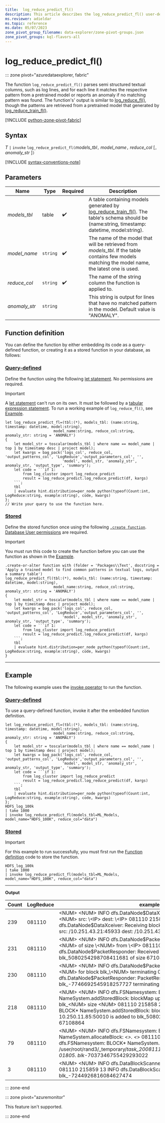 ```yaml
---
title:  log_reduce_predict_fl()
description: This article describes the log_reduce_predict_fl() user-defined function in Azure Data Explorer.
ms.reviewer: adieldar
ms.topic: reference
ms.date: 05/07/2023
zone_pivot_group_filename: data-explorer/zone-pivot-groups.json
zone_pivot_groups: kql-flavors-all
---
```

# log_reduce_predict_fl()

::: zone pivot="azuredataexplorer, fabric"

The function `log_reduce_predict_fl()` parses semi structured textual columns, such as log lines, and for each line it matches the respective pattern from a pretrained model or reports an anomaly if no matching pattern was found. The function's' output is similar to [log_reduce_fl()](log-reduce-fl.md), though the patterns are retrieved from a pretrained model that generated by [log_reduce_train_fl()](log-reduce-train-fl.md).

[!INCLUDE [python-zone-pivot-fabric](../../includes/python-zone-pivot-fabric.md)]

## Syntax

*T* `|` `invoke` `log_reduce_predict_fl(`*models_tbl*`,` *model_name*`,` *reduce_col* [`,` *anomaly_str* ]`)`

[!INCLUDE [syntax-conventions-note](../../includes/syntax-conventions-note.md)]

## Parameters

| Name | Type | Required | Description |
|--|--|--|--|
| *models_tbl* | table |  :heavy_check_mark: | A table containing models generated by [log_reduce_train_fl()](log-reduce-train-fl.md). The table's schema should be (name:string, timestamp: datetime, model:string).  |
| *model_name* | `string` |  :heavy_check_mark: | The name of the model that will be retrieved from *models_tbl*. If the table contains few models matching the model name, the latest one is used. |
| *reduce_col* | `string` |  :heavy_check_mark: | The name of the string column the function is applied to. |
| *anomaly_str* | `string` | | This string is output for lines that have no matched pattern in the model. Default value is "ANOMALY". |

## Function definition

You can define the function by either embedding its code as a query-defined function, or creating it as a stored function in your database, as follows:

### [Query-defined](#tab/query-defined)

Define the function using the following [let statement](../query/let-statement.md). No permissions are required.

> [!IMPORTANT]
> A [let statement](../query/let-statement.md) can't run on its own. It must be followed by a [tabular expression statement](../query/tabular-expression-statements.md). To run a working example of `log_reduce_fl()`, see [Example](#example).

~~~kusto
let log_reduce_predict_fl=(tbl:(*), models_tbl: (name:string, timestamp: datetime, model:string), 
                      model_name:string, reduce_col:string, anomaly_str: string = 'ANOMALY')
{
    let model_str = toscalar(models_tbl | where name == model_name | top 1 by timestamp desc | project model);
    let kwargs = bag_pack('logs_col', reduce_col, 'output_patterns_col', 'LogReduce','output_parameters_col', '', 
                          'model', model_str, 'anomaly_str', anomaly_str, 'output_type', 'summary');
    let code = ```if 1:
        from log_cluster import log_reduce_predict
        result = log_reduce_predict.log_reduce_predict(df, kargs)
    ```;
    tbl
    | evaluate hint.distribution=per_node python(typeof(Count:int, LogReduce:string, example:string), code, kwargs)
};
// Write your query to use the function here.
~~~

### [Stored](#tab/stored)

Define the stored function once using the following [`.create function`](../management/create-function.md). [Database User permissions](../management/access-control/role-based-access-control.md) are required.

> [!IMPORTANT]
> You must run this code to create the function before you can use the function as shown in the [Example](#example).

~~~kusto
.create-or-alter function with (folder = 'Packages\\Text', docstring = 'Apply a trained model to find common patterns in textual logs, output a summary table')
log_reduce_predict_fl(tbl:(*), models_tbl: (name:string, timestamp: datetime, model:string), 
                      model_name:string, reduce_col:string, anomaly_str: string = 'ANOMALY')
{
    let model_str = toscalar(models_tbl | where name == model_name | top 1 by timestamp desc | project model);
    let kwargs = bag_pack('logs_col', reduce_col, 'output_patterns_col', 'LogReduce','output_parameters_col', '', 
                          'model', model_str, 'anomaly_str', anomaly_str, 'output_type', 'summary');
    let code = ```if 1:
        from log_cluster import log_reduce_predict
        result = log_reduce_predict.log_reduce_predict(df, kargs)
    ```;
    tbl
    | evaluate hint.distribution=per_node python(typeof(Count:int, LogReduce:string, example:string), code, kwargs)
}
~~~

---

## Example

The following example uses the [invoke operator](../query/invoke-operator.md) to run the function.

### [Query-defined](#tab/query-defined)

To use a query-defined function, invoke it after the embedded function definition.

~~~kusto
let log_reduce_predict_fl=(tbl:(*), models_tbl: (name:string, timestamp: datetime, model:string), 
                      model_name:string, reduce_col:string, anomaly_str: string = 'ANOMALY')
{
    let model_str = toscalar(models_tbl | where name == model_name | top 1 by timestamp desc | project model);
    let kwargs = bag_pack('logs_col', reduce_col, 'output_patterns_col', 'LogReduce','output_parameters_col', '', 
                          'model', model_str, 'anomaly_str', anomaly_str, 'output_type', 'summary');
    let code = ```if 1:
        from log_cluster import log_reduce_predict
        result = log_reduce_predict.log_reduce_predict(df, kargs)
    ```;
    tbl
    | evaluate hint.distribution=per_node python(typeof(Count:int, LogReduce:string, example:string), code, kwargs)
};
HDFS_log_100k
| take 1000
| invoke log_reduce_predict_fl(models_tbl=ML_Models, model_name="HDFS_100K", reduce_col="data")
~~~

### [Stored](#tab/stored)

> [!IMPORTANT]
> For this example to run successfully, you must first run the [Function definition](#function-definition) code to store the function.

```kusto
HDFS_log_100k
| take 1000
| invoke log_reduce_predict_fl(models_tbl=ML_Models, model_name="HDFS_100K", reduce_col="data")
```

---

**Output**

| Count | LogReduce | example |
|--|--|--|
| 239 | 081110 | \<NUM> \<NUM> INFO dfs.DataNode$DataXceiver: Receiving block blk_\<NUM> src: \<IP> dest: \<IP>  081110 215858 15494 INFO dfs.DataNode$DataXceiver: Receiving block blk_-7037346755429293022 src: /10.251.43.21:45933 dest: /10.251.43.21:50010 |
| 231 | 081110 | \<NUM> \<NUM> INFO dfs.DataNode$PacketResponder: Received block blk_\<NUM> of size \<NUM> from \<IP>  081110 215858 15485 INFO dfs.DataNode$PacketResponder: Received block blk_5080254298708411681 of size 67108864 from /10.251.43.21 |
| 230 | 081110 | \<NUM> \<NUM> INFO dfs.DataNode$PacketResponder: PacketResponder \<NUM> for block blk_\<NUM> terminating  081110 215858 15496 INFO dfs.DataNode$PacketResponder: PacketResponder 2 for block blk_-7746692545918257727 terminating |
| 218 | 081110 | \<NUM> \<NUM> INFO dfs.FSNamesystem: BLOCK* NameSystem.addStoredBlock: blockMap updated: \<IP> is added to blk_\<NUM> size \<NUM>  081110 215858 27 INFO dfs.FSNamesystem: BLOCK* NameSystem.addStoredBlock: blockMap updated: 10.250.11.85:50010 is added to blk_5080254298708411681 size 67108864 |
| 79 | 081110 | \<NUM> \<NUM> INFO dfs.FSNamesystem: BLOCK* NameSystem.allocateBlock: <*>. <*>  081110 215858 26 INFO dfs.FSNamesystem: BLOCK* NameSystem.allocateBlock: /user/root/rand3/_temporary/_task_200811101024_0005_m_001805_0/part-01805. blk_-7037346755429293022 |
| 3 | 081110 | \<NUM> \<NUM> INFO dfs.DataBlockScanner: Verification succeeded for <*>  081110 215859 13 INFO dfs.DataBlockScanner: Verification succeeded for blk_-7244926816084627474 |

::: zone-end

::: zone pivot="azuremonitor"

This feature isn't supported.

::: zone-end
